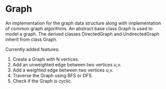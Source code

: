 # Graph
An implementation for the graph data structure along with implementation of common graph algorithms.
An abstract base class Graph is used to model a graph.
The derived classes DirectedGraph and UndirectedGraph inherit from class Graph.

Currently added features:
   1. Create a Graph with N vertices.
   2. Add an unweighted edge between two vertices u,v.
   3. Add a weighted edge between two vertices u,v.
   4. Traverse the Graph using BFS or DFS.
   5. Check if the Graph is cyclic. 
